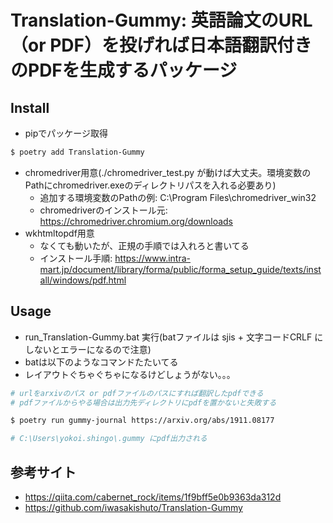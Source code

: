 # Translation-Gummy: 英語論文のURL（or PDF）を投げれば日本語翻訳付きのPDFを生成するパッケージ

## Install
- pipでパッケージ取得
```bash
$ poetry add Translation-Gummy
```
- chromedriver用意(./chromedriver_test.py が動けば大丈夫。環境変数のPathにchromedriver.exeのディレクトリパスを入れる必要あり)
	- 追加する環境変数のPathの例: C:\Program Files\chromedriver_win32
	- chromedriverのインストール元: https://chromedriver.chromium.org/downloads
- wkhtmltopdf用意
	- なくても動いたが、正規の手順では入れろと書いてる
	- インストール手順: https://www.intra-mart.jp/document/library/forma/public/forma_setup_guide/texts/install/windows/pdf.html

## Usage
- run_Translation-Gummy.bat 実行(batファイルは sjis + 文字コードCRLF にしないとエラーになるので注意)
- batは以下のようなコマンドたたいてる
- レイアウトぐちゃぐちゃになるけどしょうがない。。。
```bash
# urlをarxivのパス or pdfファイルのパスにすれば翻訳したpdfできる
# pdfファイルからやる場合は出力先ディレクトリにpdfを置かないと失敗する

$ poetry run gummy-journal https://arxiv.org/abs/1911.08177

# C:\Users\yokoi.shingo\.gummy にpdf出力される
```

## 参考サイト
- https://qiita.com/cabernet_rock/items/1f9bff5e0b9363da312d
- https://github.com/iwasakishuto/Translation-Gummy
